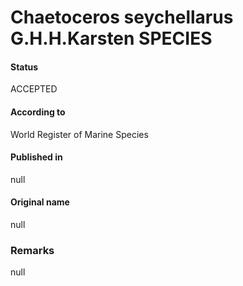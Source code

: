 Chaetoceros seychellarus G.H.H.Karsten SPECIES
=======

#### Status
ACCEPTED

#### According to
World Register of Marine Species

#### Published in
null

#### Original name
null

### Remarks
null